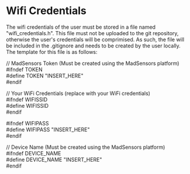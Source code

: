 
# Wifi Credentials
The wifi credentials of the user must be stored in a file named "wifi_credentials.h". This file must not be uploaded to the git repository, otherwise the user's credentials will be comprimised. As such, the file will be included in the .gitignore and needs to be created by the user locally. The template for this file is as follows:

// MadSensors Token (Must be created using the MadSensors platform)\
#ifndef TOKEN\
#define TOKEN "INSERT_HERE"\
#endif

// Your WiFi Credentials (replace with your WiFi credentials)\
#ifndef WIFISSID\
#define WIFISSID \
#endif

#ifndef WIFIPASS\
#define WIFIPASS "INSERT_HERE"\
#endif

// Device Name (Must be created using the MadSensors platform)\
#ifndef DEVICE_NAME\
#define DEVICE_NAME "INSERT_HERE"\
#endif
